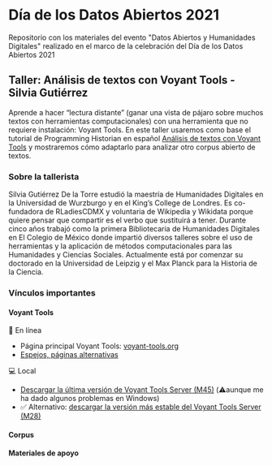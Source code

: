 # Día de los Datos Abiertos 2021
Repositorio con los materiales del evento "Datos Abiertos y Humanidades Digitales" realizado en el marco de la celebración del Día de los Datos Abiertos 2021

## Taller: Análisis de textos con Voyant Tools - Silvia Gutiérrez

Aprende a hacer “lectura distante” (ganar una vista de pájaro sobre muchos textos con herramientas computacionales) con una herramienta que no requiere instalación: Voyant Tools. En este taller usaremos como base el tutorial de Programming Historian en español [Análisis de textos con Voyant Tools](https://doi.org/10.46430/phes0043) y mostraremos cómo adaptarlo para analizar otro corpus abierto de textos.


### Sobre la tallerista

Silvia Gutiérrez De la Torre estudió la maestría de Humanidades Digitales en la Universidad de Wurzburgo y en el King’s College de Londres. Es co-fundadora de RLadiesCDMX y voluntaria de Wikipedia y Wikidata porque quiere pensar que compartir es el verbo que sustituirá a tener. Durante cinco años trabajó como la primera Bibliotecaria de Humanidades Digitales en El Colegio de México donde impartió diversos talleres sobre el uso de herramientas y la aplicación de métodos computacionales para las Humanidades y Ciencias Sociales. Actualmente está por comenzar su doctorado en la Universidad de Leipzig y el Max Planck para la Historia de la Ciencia.

### Vínculos importantes

#### Voyant Tools

:wrench: En línea

* Página principal Voyant Tools: [voyant-tools.org](https://voyant-tools.org/)
* [Espejos, páginas alternativas](https://voyant-tools.org/docs/#!/guide/mirrors)

:computer: Local

* [Descargar la última versión de Voyant Tools Server (M45)](https://github.com/sgsinclair/VoyantServer/releases/tag/2.4.0-M45) (:warning:aunque me ha dado algunos problemas en Windows)
* :white_check_mark: Alternativo: [descargar la versión más estable del Voyant Tools Server (M28)](https://github.com/sgsinclair/VoyantServer/releases/tag/2.4.0-M28)

#### Corpus



#### Materiales de apoyo

